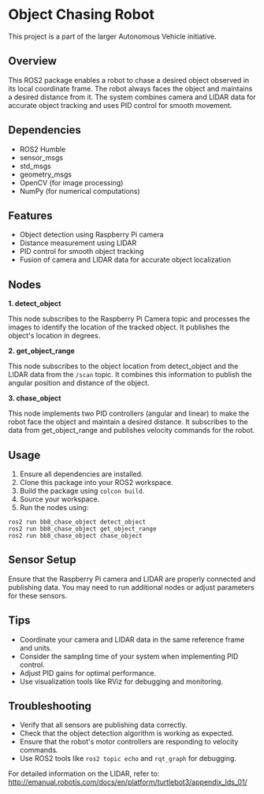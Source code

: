 # Object Chasing Robot

This project is a part of the larger Autonomous Vehicle initiative.

## Overview

This ROS2 package enables a robot to chase a desired object observed in its local coordinate frame. The robot always faces the object and maintains a desired distance from it. The system combines camera and LIDAR data for accurate object tracking and uses PID control for smooth movement.

## Dependencies
- ROS2 Humble
- sensor_msgs
- std_msgs
- geometry_msgs
- OpenCV (for image processing)
- NumPy (for numerical computations)

## Features
- Object detection using Raspberry Pi camera
- Distance measurement using LIDAR
- PID control for smooth object tracking
- Fusion of camera and LIDAR data for accurate object localization

## Nodes
**1. detect_object**

This node subscribes to the Raspberry Pi Camera topic and processes the images to identify the location of the tracked object. It publishes the object's location in degrees.

**2. get_object_range**

This node subscribes to the object location from detect_object and the LIDAR data from the `/scan` topic. It combines this information to publish the angular position and distance of the object.

**3. chase_object**

This node implements two PID controllers (angular and linear) to make the robot face the object and maintain a desired distance. It subscribes to the data from get_object_range and publishes velocity commands for the robot.

## Usage
1. Ensure all dependencies are installed.
2. Clone this package into your ROS2 workspace.
3. Build the package using `colcon build`.
4. Source your workspace.
5. Run the nodes using:
```
ros2 run bb8_chase_object detect_object
ros2 run bb8_chase_object get_object_range
ros2 run bb8_chase_object chase_object
```

## Sensor Setup

Ensure that the Raspberry Pi camera and LIDAR are properly connected and publishing data. You may need to run additional nodes or adjust parameters for these sensors.

## Tips
- Coordinate your camera and LIDAR data in the same reference frame and units.
- Consider the sampling time of your system when implementing PID control.
- Adjust PID gains for optimal performance.
- Use visualization tools like RViz for debugging and monitoring.

## Troubleshooting
- Verify that all sensors are publishing data correctly.
- Check that the object detection algorithm is working as expected.
- Ensure that the robot's motor controllers are responding to velocity commands.
- Use ROS2 tools like `ros2 topic echo` and `rqt_graph` for debugging.


For detailed information on the LIDAR, refer to:
http://emanual.robotis.com/docs/en/platform/turtlebot3/appendix_lds_01/
